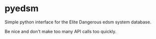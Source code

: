 # pyedsm
Simple python interface for the Elite Dangerous edsm system database.

Be nice and don't make too many API calls too quickly.
